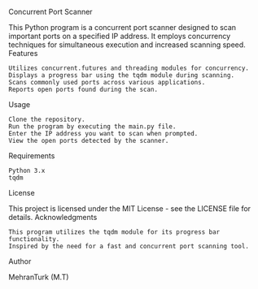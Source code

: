 Concurrent Port Scanner

This Python program is a concurrent port scanner designed to scan important ports on a specified IP address. It employs concurrency techniques for simultaneous execution and increased scanning speed.
Features

    Utilizes concurrent.futures and threading modules for concurrency.
    Displays a progress bar using the tqdm module during scanning.
    Scans commonly used ports across various applications.
    Reports open ports found during the scan.

Usage

    Clone the repository.
    Run the program by executing the main.py file.
    Enter the IP address you want to scan when prompted.
    View the open ports detected by the scanner.

Requirements

    Python 3.x
    tqdm

License

This project is licensed under the MIT License - see the LICENSE file for details.
Acknowledgments

    This program utilizes the tqdm module for its progress bar functionality.
    Inspired by the need for a fast and concurrent port scanning tool.

Author

MehranTurk (M.T)

